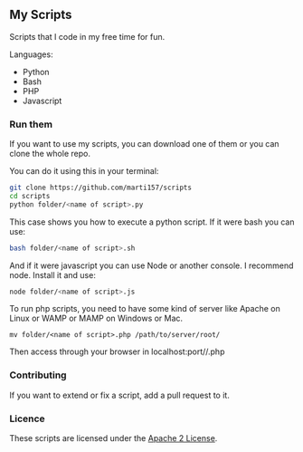 ## My Scripts
Scripts that I code in my free time for fun.

Languages:
* Python
* Bash
* PHP
* Javascript

### Run them
If you want to use my scripts, you can download one of them or you can clone the whole repo.

You can do it using this in your terminal:
```bash
git clone https://github.com/marti157/scripts
cd scripts
python folder/<name of script>.py
```
This case shows you how to execute a python script. If it were bash you can use:
```bash
bash folder/<name of script>.sh
```
And if it were javascript you can use Node or another console. I recommend node. Install it and use:
```bash
node folder/<name of script>.js
```
To run php scripts, you need to have some kind of server like Apache on Linux or WAMP or MAMP on Windows or Mac.
```
mv folder/<name of script>.php /path/to/server/root/
```
Then access through your browser in localhost:port//<name of script>.php

### Contributing
If you want to extend or fix a script, add a pull request to it.

### Licence
These scripts are licensed under the [Apache 2 License](LICENSE).
